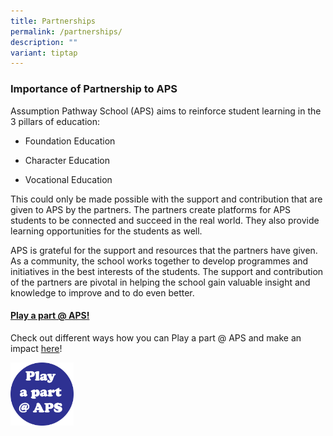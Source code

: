 ```yaml
---
title: Partnerships
permalink: /partnerships/
description: ""
variant: tiptap
---
```

<h3>Importance of Partnership to APS</h3>
<p>Assumption Pathway School (APS) aims to&nbsp;reinforce student learning
in the 3 pillars of education:</p>
<ul data-tight="true" class="tight">
<li>
<p>Foundation Education</p>
</li>
<li>
<p>Character Education</p>
</li>
<li>
<p>Vocational Education</p>
</li>
</ul>
<p>This could only be made possible with the support and contribution that
are given to APS by the partners. The partners&nbsp;create platforms for
APS students to be connected and succeed in the real world. They also provide
learning opportunities for the students as well.</p>
<p>APS&nbsp;is grateful for the support and resources that the partners have
given. As a community, the school works together to develop programmes
and initiatives in the best interests of the students. The support and
contribution of the partners are pivotal in helping the school gain valuable
insight and knowledge to improve and to do even better.</p>
<p></p>
<h4><strong><a href="https://sites.google.com/moe.edu.sg/play-a-part-aps/empower" rel="noopener nofollow" target="_blank">Play a part @ APS!</a></strong></h4>
<p>Check out different ways how you can Play a part @ APS and make an impact
<a href="https://sites.google.com/moe.edu.sg/play-a-part-aps/empower" rel="noopener nofollow" target="_blank">here</a>!</p>
<p></p><a class="isomer-image-wrapper" href="https://sites.google.com/moe.edu.sg/play-a-part-aps/empower"><img style="width: 20%;" height="auto" width="100%" alt="" src="/images/Play_a_part_logo.png"></a>
<p></p>